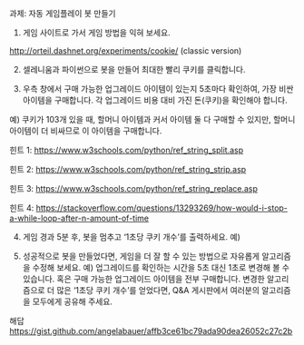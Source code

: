 과제: 자동 게임플레이 봇 만들기
1. 게임 사이트로 가서 게임 방법을 익혀 보세요.

http://orteil.dashnet.org/experiments/cookie/ (classic version)

2. 셀레니움과 파이썬으로 봇을 만들어 최대한 빨리 쿠키를 클릭합니다.


3. 우측 창에서 구매 가능한 업그레이드 아이템이 있는지 5초마다 확인하여, 가장 비싼 아이템을 구매합니다. 각 업그레이드 비용 대비 가진 돈(쿠키)을 확인해야 합니다.

예) 쿠키가 103개 있을 때, 할머니 아이템과 커서 아이템 둘 다 구매할 수 있지만, 할머니 아이템이 더 비싸므로 이 아이템을 구매합니다.


힌트 1: https://www.w3schools.com/python/ref_string_split.asp

힌트 2: https://www.w3schools.com/python/ref_string_strip.asp

힌트 3: https://www.w3schools.com/python/ref_string_replace.asp

힌트 4: https://stackoverflow.com/questions/13293269/how-would-i-stop-a-while-loop-after-n-amount-of-time

4. 게임 경과 5분 후, 봇을 멈추고 ‘1초당 쿠키 개수’를 출력하세요. 예)


5. 성공적으로 봇을 만들었다면, 게임을 더 잘 할 수 있는 방법으로 자유롭게 알고리즘을 수정해 보세요. 예) 업그레이드를 확인하는 시간을 5초 대신 1초로 변경해 볼 수 있습니다. 혹은 구매 가능한 업그레이드 아이템을 전부 구매합니다. 변경한 알고리즘으로 더 많은 ‘1초당 쿠키 개수’를 얻었다면, Q&A 게시판에서 여러분의 알고리즘을 모두에게 공유해 주세요.

해답
https://gist.github.com/angelabauer/affb3ce61bc79ada90dea26052c27c2b
